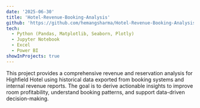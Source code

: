 ```yaml
---
date: '2025-06-30'
title: 'Hotel-Revenue-Booking-Analysis'
github: 'https://github.com/hemangsharma/Hotel-Revenue-Booking-Analysis'
tech:
  - Python (Pandas, Matplotlib, Seaborn, Plotly)
  - Jupyter Notebook
  - Excel
  - Power BI
showInProjects: true
---
```


This project provides a comprehensive revenue and reservation analysis for Highfield Hotel using historical data exported from booking systems and internal revenue reports. The goal is to derive actionable insights to improve room profitability, understand booking patterns, and support data-driven decision-making.
